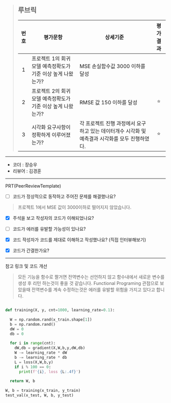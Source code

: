 >## **루브릭**
>
>|번호|평가문항|상세기준|평가결과|
>|:---:|---|---|:---:|
>|1|프로젝트 1의 회귀모델 예측정확도가 기준 이상 높게 나왔는가?|MSE 손실함수값 3000 이하를 달성||
>|2|프로젝트 2의 회귀모델 예측정확도가 기준 이상 높게 나왔는가?|RMSE 값 150 이하를 달성|⭐|
>|3|시각화 요구사항이 정확하게 이루어졌는가?|각 프로젝트 진행 과정에서 요구하고 있는 데이터개수 시각화 및 예측결과 시각화를 모두 진행하였다.|⭐|

----------------------------------------------

- 코더 : 장승우
- 리뷰어 : 김경훈

----------------------------------------------

PRT(PeerReviewTemplate)

- [ ] 코드가 정상적으로 동작하고 주어진 문제를 해결했나요?

> 프로젝트 1에서 MSE 값이 3000이하로 떨어지지 않았습니다.

- [X] 주석을 보고 작성자의 코드가 이해되었나요?


- [ ] 코드가 에러를 유발할 가능성이 있나요?


- [X] 코드 작성자가 코드를 제대로 이해하고 작성했나요? (직접 인터뷰해보기)

- [X] 코드가 간결한가요?


----------------------------------------------

참고 링크 및 코드 개선

> 모든 기능을 함수로 짤거면 전역변수는 선언하지 않고 함수내에서 새로운 변수를 생성 후 리턴 하는것이 좋을 것 같습니다.
> Functional Programing 관점으로 보았을때 전역변수를 계속 수정하는것은 에러를 유발할 위험을 가지고 있다고 합니다.

``` python

def training(X, y, cnt=1000, learning_rate=0.1):
  
  W = np.random.rand(x_train.shape[1])
  b = np.random.rand()
  dW = 0
  db = 0
  
  for i in range(cnt):
    dW,db = gradient(X,W,b,y,dW,db)
    W -= learning_rate * dW
    b -= learning_rate * db
    L = loss(X,W,b,y)
    if i % 100 == 0:
      print(f'{i}, loss {L:.4f}')
  
  return W, b
  
W, b = training(x_train, y_train)
test_val(x_test, W, b, y_test)
```

